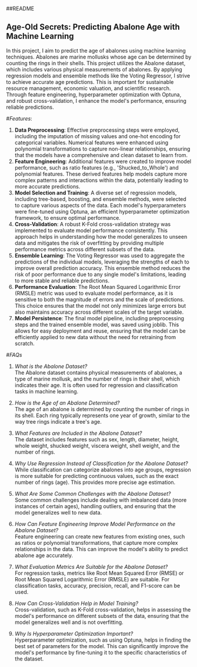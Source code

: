 ##README

## Age-Old Secrets: Predicting Abalone Age with Machine Learning

In this project, I aim to predict the age of abalones using machine learning techniques. Abalones are marine mollusks whose age can be determined by counting the rings in their shells. This project utilizes the Abalone dataset, which includes various physical measurements of abalones. By applying regression models and ensemble methods like the Voting Regressor, I strive to achieve accurate age predictions. This is important for sustainable resource management, economic valuation, and scientific research. Through feature engineering, hyperparameter optimization with Optuna, and robust cross-validation, I enhance the model's performance, ensuring reliable predictions.


#*Features*:
1. **Data Preprocessing**:
Effective preprocessing steps were employed, including the imputation of missing values and one-hot encoding for categorical variables. Numerical features were enhanced using polynomial transformations to capture non-linear relationships, ensuring that the models have a comprehensive and clean dataset to learn from.
2. **Feature Engineering**:
Additional features were created to improve model performance, such as ratio features (e.g., 'Shucked_to_Whole') and polynomial features. These derived features help models capture more complex patterns and interactions within the data, potentially leading to more accurate predictions.
3. **Model Selection and Training**:
A diverse set of regression models, including tree-based, boosting, and ensemble methods, were selected to capture various aspects of the data. Each model's hyperparameters were fine-tuned using Optuna, an efficient hyperparameter optimization framework, to ensure optimal performance.
4. **Cross-Validation**:
A robust K-Fold cross-validation strategy was implemented to evaluate model performance consistently. This approach helps in understanding how the model generalizes to unseen data and mitigates the risk of overfitting by providing multiple performance metrics across different subsets of the data.
5. **Ensemble Learning**:
The Voting Regressor was used to aggregate the predictions of the individual models, leveraging the strengths of each to improve overall prediction accuracy. This ensemble method reduces the risk of poor performance due to any single model's limitations, leading to more stable and reliable predictions.
6. **Performance Evaluation**:
The Root Mean Squared Logarithmic Error (RMSLE) metric was used to evaluate model performance, as it is sensitive to both the magnitude of errors and the scale of predictions. This choice ensures that the model not only minimizes large errors but also maintains accuracy across different scales of the target variable.
7. **Model Persistence**:
The final model pipeline, including preprocessing steps and the trained ensemble model, was saved using joblib. This allows for easy deployment and reuse, ensuring that the model can be efficiently applied to new data without the need for retraining from scratch.

#*FAQs*
1. *What is the Abalone Dataset?* <br>
The Abalone dataset contains physical measurements of abalones, a type of marine mollusk, and the number of rings in their shell, which indicates their age. It is often used for regression and classification tasks in machine learning.

2. *How is the Age of an Abalone Determined?*<br>
The age of an abalone is determined by counting the number of rings in its shell. Each ring typically represents one year of growth, similar to the way tree rings indicate a tree's age.

3. *What Features are Included in the Abalone Dataset?*<br>
The dataset includes features such as sex, length, diameter, height, whole weight, shucked weight, viscera weight, shell weight, and the number of rings.

4. *Why Use Regression Instead of Classification for the Abalone Dataset?*<br>
While classification can categorize abalones into age groups, regression is more suitable for predicting continuous values, such as the exact number of rings (age). This provides more precise age estimation.

5. *What Are Some Common Challenges with the Abalone Dataset?*<br>
Some common challenges include dealing with imbalanced data (more instances of certain ages), handling outliers, and ensuring that the model generalizes well to new data.

6. *How Can Feature Engineering Improve Model Performance on the Abalone Dataset?*<br>
Feature engineering can create new features from existing ones, such as ratios or polynomial transformations, that capture more complex relationships in the data. This can improve the model's ability to predict abalone age accurately.

7. *What Evaluation Metrics Are Suitable for the Abalone Dataset?*<br>
For regression tasks, metrics like Root Mean Squared Error (RMSE) or Root Mean Squared Logarithmic Error (RMSLE) are suitable. For classification tasks, accuracy, precision, recall, and F1-score can be used.

8. *How Can Cross-Validation Help in Model Training?*<br>
Cross-validation, such as K-Fold cross-validation, helps in assessing the model's performance on different subsets of the data, ensuring that the model generalizes well and is not overfitting.

9. *Why Is Hyperparameter Optimization Important?*<br>
Hyperparameter optimization, such as using Optuna, helps in finding the best set of parameters for the model. This can significantly improve the model's performance by fine-tuning it to the specific characteristics of the dataset.